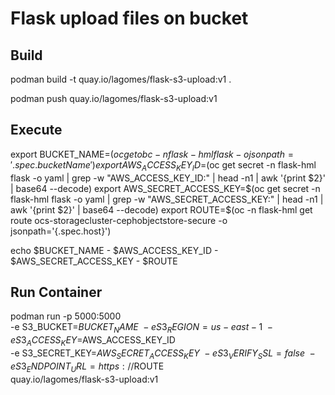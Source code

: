 # Flask upload files on bucket

## Build
podman build -t quay.io/lagomes/flask-s3-upload:v1 .

podman push quay.io/lagomes/flask-s3-upload:v1

## Execute 
export BUCKET_NAME=$(oc get obc -n flask-hml flask -o jsonpath='{.spec.bucketName}')
export AWS_ACCESS_KEY_ID=$(oc get secret -n flask-hml flask -o yaml | grep -w  "AWS_ACCESS_KEY_ID:" | head -n1 | awk '{print $2}' | base64 --decode)
export AWS_SECRET_ACCESS_KEY=$(oc get secret -n flask-hml flask -o yaml | grep -w "AWS_SECRET_ACCESS_KEY:" | head -n1 | awk '{print $2}' | base64 --decode)
export ROUTE=$(oc -n flask-hml get route ocs-storagecluster-cephobjectstore-secure -o jsonpath='{.spec.host}')

echo $BUCKET_NAME - $AWS_ACCESS_KEY_ID - $AWS_SECRET_ACCESS_KEY - $ROUTE

## Run Container
podman run -p 5000:5000 \
  -e S3_BUCKET=$BUCKET_NAME \
  -e S3_REGION=us-east-1 \
  -e S3_ACCESS_KEY=$AWS_ACCESS_KEY_ID \
  -e S3_SECRET_KEY=$AWS_SECRET_ACCESS_KEY \
  -e S3_VERIFY_SSL=false \
  -e S3_ENDPOINT_URL=https://$ROUTE \
  quay.io/lagomes/flask-s3-upload:v1
